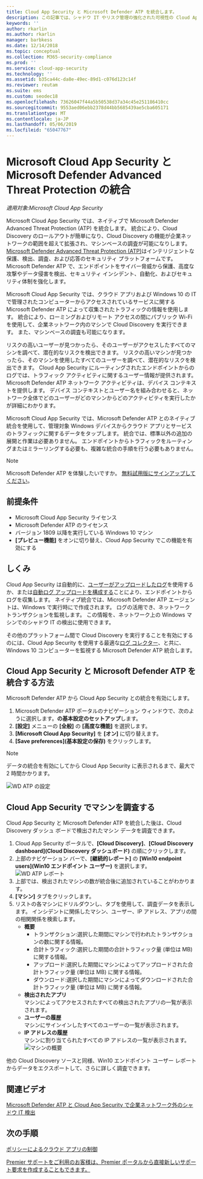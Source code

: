 ```yaml
---
title: Cloud App Security と Microsoft Defender ATP を統合します。
description: この記事では、シャドウ IT やリスク管理の強化された可視性の Cloud App Security と Microsoft Defender Advanced Threat Protection を統合する方法について説明します。
keywords: ''
author: rkarlin
ms.author: rkarlin
manager: barbkess
ms.date: 12/14/2018
ms.topic: conceptual
ms.collection: M365-security-compliance
ms.prod: ''
ms.service: cloud-app-security
ms.technology: ''
ms.assetid: b35ca44c-da8e-49ec-89d1-c076d123c14f
ms.reviewer: reutam
ms.suite: ems
ms.custom: seodec18
ms.openlocfilehash: 73626047f44a5b50538d37a34c45e251186410cc
ms.sourcegitcommit: 9553aed06ebb2378d44bb5685439ae5cba605171
ms.translationtype: MT
ms.contentlocale: ja-JP
ms.lasthandoff: 05/06/2019
ms.locfileid: "65047767"
---
```

# <a name="microsoft-defender-advanced-threat-protection-integration-with-microsoft-cloud-app-security"></a>Microsoft Cloud App Security と Microsoft Defender Advanced Threat Protection の統合

*適用対象:Microsoft Cloud App Security*

Microsoft Cloud App Security では、ネイティブで Microsoft Defender Advanced Threat Protection (ATP) を統合します。 統合により、Cloud Discovery のロールアウトが簡単になり、Cloud Discovery の機能が企業ネットワークの範囲を超えて拡張され、マシンベースの調査が可能になりします。 [Microsoft Defender Advanced Threat Protection (ATP)](https://docs.microsoft.com/windows/security/threat-protection/windows-defender-atp/windows-defender-advanced-threat-protection)はインテリジェントな保護、検出、調査、および応答のセキュリティ プラットフォームです。 Microsoft Defender ATP で、エンドポイントをサイバー脅威から保護、高度な攻撃やデータ侵害を検出、セキュリティ インシデント、自動化、およびセキュリティ体制を強化します。

Microsoft Cloud App Security では、クラウド アプリおよび Windows 10 の IT で管理されたコンピューターからアクセスされているサービスに関する Microsoft Defender ATP によって収集されたトラフィックの情報を使用します。 統合により、ローミングおよびリモート アクセスの間にパブリック Wi-Fi を使用して、企業ネットワーク内のマシンで Cloud Discovery を実行できます。 また、マシンベースの調査も可能になります。

リスクの高いユーザーが見つかったら、そのユーザーがアクセスしたすべてのマシンを調べて、潜在的なリスクを検出できます。 リスクの高いマシンが見つかったら、そのマシンを使用したすべてのユーザーを調べて、潜在的なリスクを検出できます。 Cloud App Security にルーティングされたエンドポイントからのログでは、トラフィック アクティビティに関するユーザー情報が提供されます。 Microsoft Defender ATP ネットワーク アクティビティは、デバイス コンテキストを提供します。 デバイス コンテキストとユーザー名を組み合わせると、ネットワーク全体でどのユーザーがどのマシンからどのアクティビティを実行したかが詳細にわかります。

Microsoft Cloud App Security では、Microsoft Defender ATP とのネイティブ統合を使用して、管理対象 Windows デバイスからクラウド アプリとサービスのトラフィックに関するデータをタップします。 統合では、標準以外の追加の展開と作業は必要ありません。 エンドポイントからトラフィックをルーティングまたはミラーリングする必要も、複雑な統合の手順を行う必要もありません。

> [!NOTE]
> Microsoft Defender ATP を体験したいですか。 [無料試用版にサインアップしてください](https://www.microsoft.com/WindowsForBusiness/windows-atp?ocid=docs-wdatp-assignaccess-abovefoldlink)。
>


## <a name="prerequisites"></a>前提条件

- Microsoft Cloud App Security ライセンス
- Microsoft Defender ATP のライセンス
- バージョン 1809 以降を実行している Windows 10 マシン
- **[プレビュー機能]** をオンに切り替え、Cloud App Security でこの機能を有効にする

## <a name="how-it-works"></a>しくみ

Cloud App Security は自動的に、[ユーザーがアップロードしたログ](create-snapshot-cloud-discovery-reports.md)を使用するか、または[自動ログ アップロードを構成する](discovery-docker.md)ことにより、エンドポイントからログを収集します。 ネイティブ統合では、Microsoft Defender ATP エージェントは、Windows で実行時にで作成されます。 ログの活用でき、ネットワーク トランザクションを監視します。 この情報を、ネットワーク上の Windows マシンでのシャドウ IT の検出に使用できます。

その他のプラットフォーム間で Cloud Discovery を実行することを有効にするのには、Cloud App Security を使用する最適な[ログ コレクター](discovery-docker.md)、と共に、Windows 10 コンピューターを監視する Microsoft Defender ATP 統合します。

## <a name="how-to-integrate-microsoft-defender-atp-with-cloud-app-security"></a>Cloud App Security と Microsoft Defender ATP を統合する方法

Microsoft Defender ATP から Cloud App Security との統合を有効にします。

1. Microsoft Defender ATP ポータルのナビゲーション ウィンドウで、次のように選択します。**の基本設定のセットアップ**します。
2. **[設定]** メニューの **[全般]** の **[高度な機能]** を選択します。
3. **[Microsoft Cloud App Security]** を **[オン]** に切り替えます。
4. **[Save preferences]\(基本設定の保存\)** をクリックします。

>[!NOTE]
> データの統合を有効にしてから Cloud App Security に表示されるまで、最大で 2 時間かかります。
>

   ![WD ATP の設定](./media/wdatp-settings.png)

## <a name="investigate-machines-in-cloud-app-security"></a>Cloud App Security でマシンを調査する

Cloud App Security と Microsoft Defender ATP を統合した後は、Cloud Discovery ダッシュ ボードで検出されたマシン データを調査できます。

1. Cloud App Security ポータルで、**[Cloud Discovery]**、**[Cloud Discovery dashboard]\(Cloud Discovery ダッシュボード\)** の順にクリックします。
2. 上部のナビゲーション バーで、**[継続的レポート]** の **[Win10 endpoint users]\(Win10 エンドポイント ユーザー\)** を選択します。
  ![WD ATP レポート](./media/win10-dashboard-report.png)
3. 上部では、検出されたマシンの数が統合後に追加されていることがわかります。
4. **[マシン]** タブをクリックします。
5. リストの各マシンにドリルダウンし、タブを使用して、調査データを表示します。 インシデントに関係したマシン、ユーザー、IP アドレス、アプリの間の相関関係を検索します。
   - **概要**
      - トランザクション:選択した期間にマシンで行われたトランザクションの数に関する情報。
      - 合計トラフィック:選択した期間の合計トラフィック量 (単位は MB) に関する情報。
     - アップロード:選択した期間にマシンによってアップロードされた合計トラフィック量 (単位は MB) に関する情報。
     - ダウンロード:選択した期間にマシンによってダウンロードされた合計トラフィック量 (単位は MB) に関する情報。
   - **検出されたアプリ**<br>
  マシンによってアクセスされたすべての検出されたアプリの一覧が表示されます。
   - **ユーザーの履歴**<br>
    マシンにサインインしたすべてのユーザーの一覧が表示されます。
   - **IP アドレスの履歴**<br>
    マシンに割り当てられたすべての IP アドレスの一覧が表示されます。
 ![マシンの概要](./media/machines-overview.png)
 
他の Cloud Discovery ソースと同様、Win10 エンドポイント ユーザー レポートからデータをエクスポートして、さらに詳しく調査できます。 


## <a name="related-videos"></a>関連ビデオ

[Microsoft Defender ATP と Cloud App Security で企業ネットワーク外のシャドウ IT 検出](https://www.youtube.com/watch?v=f8hbvbY1Hnc)  

## <a name="next-steps"></a>次の手順 
[ポリシーによるクラウド アプリの制御](control-cloud-apps-with-policies.md) 

[Premier サポートをご利用のお客様は、Premier ポータルから直接新しいサポート要求を作成することもできます。](https://premier.microsoft.com/)  
  
